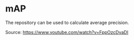 # mAP
The repository can be used to calculate average precision.

Source: https://www.youtube.com/watch?v=FppOzcDvaDI


